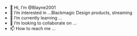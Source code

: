 - 👋 Hi, I’m @Blayne2001
- 👀 I’m interested in ...Blackmagic Design products, streaming 
- 🌱 I’m currently learning ...
- 💞️ I’m looking to collaborate on ...
- 📫 How to reach me ...

<!---
Blayne2001/Blayne2001 is a ✨ special ✨ repository because its `README.md` (this file) appears on your GitHub profile.
You can click the Preview link to take a look at your changes.
--->
